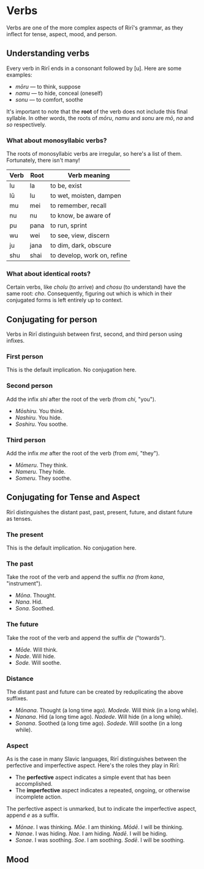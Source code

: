 
# Verbs

Verbs are one of the more complex aspects of Rirī's grammar, as they inflect for tense, aspect, mood, and person.

## Understanding verbs

Every verb in Rirī ends in a consonant followed by [u]. Here are some examples:

- *mōru* — to think, suppose
- *namu* — to hide, conceal (oneself)
- *sonu* — to comfort, soothe

It's important to note that the **root** of the verb does not include this final syllable. In other words, the roots of *mōru*, *namu* and *sonu* are *mō*, *na* and *so* respectively.

### What about monosyllabic verbs?

The roots of monosyllabic verbs are irregular, so here's a list of them. Fortunately, there isn't many!

| **Verb** | **Root** | **Verb meaning**                 |
|----------|----------|-----------------------------|
| lu       | la       | to be, exist                |
| lū       | lu       | to wet, moisten, dampen     |
| mu       | mei      | to remember, recall         |
| nu       | nu       | to know, be aware of        |
|  pu      | pana     | to run, sprint              |
| wu       | wei      | to see, view, discern       |
| ju       | jana     | to dim, dark, obscure       |
| shu      | shai     | to develop, work on, refine |

### What about identical roots?

Certain verbs, like *cholu* (to arrive) and *chosu* (to understand) have the same root: *cho*. Consequently, figuring out which is which in their conjugated forms is left entirely up to context. 

## Conjugating for person

Verbs in Rirī distinguish between first, second, and third person using infixes.

### First person
This is the default implication. No conjugation here.

### Second person

Add the infix *shi* after the root of the verb (from *chi*, "you").

- *Mōshiru.* You think.
- *Nashiru*. You hide.
- *Soshiru*. You soothe.

### Third person

Add the infix *me* after the root of the verb (from *emi*, "they").

- *Mōmeru*. They think.
- *Nameru*. They hide.
- *Someru*. They soothe.

## Conjugating for Tense and Aspect

Rirī distinguishes the distant past, past, present, future, and distant future as tenses.

### The present
This is the default implication. No conjugation here.

### The past

Take the root of the verb and append the suffix *na* (from *kana*, "instrument").

- *Mōna*. Thought.
- *Nana*. Hid.
- *Sona*. Soothed.

### The future

Take the root of  the verb and append the suffix *de* ("towards").

- *Mōde*. Will think.
- *Nade*. Will hide.
- *Sode.* Will soothe.

### Distance

The distant past and future can be created by reduplicating the above suffixes.

- *Mōnana*. Thought (a long time ago). *Modede*. Will think (in a long while).
- *Nanana*. Hid (a long time ago). *Nadede*. Will hide (in a long while).
- *Sonana*. Soothed (a long time ago). *Sodede*. Will soothe (in a long while).

### Aspect

As is the case in many Slavic languages, Rirī distinguishes between the perfective and imperfective aspect. Here's the roles they play in Rirī:

- The **perfective** aspect indicates a simple event that has been accomplished.
- The **imperfective** aspect indicates a repeated, ongoing, or otherwise incomplete action.

The perfective aspect is unmarked, but to indicate the imperfective aspect, append *e* as a suffix.

- *Mōnae*. I was thinking. *Mōe*. I am thinking. *Mōdē*. I will be thinking.
- *Nanae*. I was hiding. *Nae.* I am hiding. *Nadē*. I will be hiding.
- *Sonae*. I was soothing. *Soe*. I am soothing. *Sodē*. I will be soothing.

## Mood
